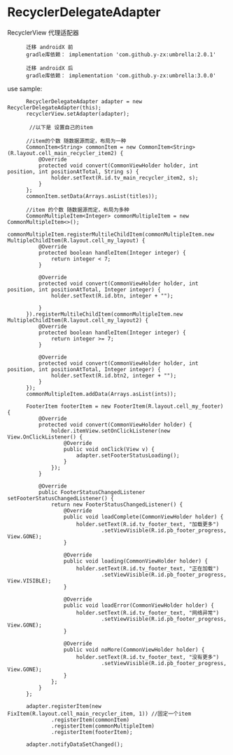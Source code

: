 # RecyclerDelegateAdapter
RecyclerView 代理适配器

          迁移 androidX 前
          gradle库依赖： implementation 'com.github.y-zx:umbrella:2.0.1'

          迁移 androidX 后
          gradle库依赖： implementation 'com.github.y-zx:umbrella:3.0.0'

use sample:

          RecyclerDelegateAdapter adapter = new RecyclerDelegateAdapter(this);
          recyclerView.setAdapter(adapter);

           //以下是 设置自己的item

          //item的个数 随数据源而定，布局为一种
          CommonItem<String> commonItem = new CommonItem<String>(R.layout.cell_main_recycler_item2) {
              @Override
              protected void convert(CommonViewHolder holder, int position, int positionAtTotal, String s) {
                  holder.setText(R.id.tv_main_recycler_item2, s);
              }
          };
          commonItem.setData(Arrays.asList(titles));

          //item 的个数 随数据源而定，布局为多种
          CommonMultipleItem<Integer> commonMultipleItem = new CommonMultipleItem<>();
          commonMultipleItem.registerMultileChildItem(commonMultipleItem.new MultipleChildItem(R.layout.cell_my_layout) {
              @Override
              protected boolean handleItem(Integer integer) {
                  return integer < 7;
              }

              @Override
              protected void convert(CommonViewHolder holder, int position, int positionAtTotal, Integer integer) {
                  holder.setText(R.id.btn, integer + "");

              }
          }).registerMultileChildItem(commonMultipleItem.new MultipleChildItem(R.layout.cell_my_layout2) {
              @Override
              protected boolean handleItem(Integer integer) {
                  return integer >= 7;
              }

              @Override
              protected void convert(CommonViewHolder holder, int position, int positionAtTotal, Integer integer) {
                  holder.setText(R.id.btn2, integer + "");
              }
          });
          commonMultipleItem.addData(Arrays.asList(ints));

          FooterItem footerItem = new FooterItem(R.layout.cell_my_footer) {
              @Override
              protected void convert(CommonViewHolder holder) {
                  holder.itemView.setOnClickListener(new View.OnClickListener() {
                      @Override
                      public void onClick(View v) {
                          adapter.setFooterStatusLoading();
                      }
                  });
              }

              @Override
              public FooterStatusChangedListener setFooterStatusChangedListener() {
                  return new FooterStatusChangedListener() {
                      @Override
                      public void loadComplete(CommonViewHolder holder) {
                          holder.setText(R.id.tv_footer_text, "加载更多")
                                  .setViewVisible(R.id.pb_footer_progress, View.GONE);
                      }

                      @Override
                      public void loading(CommonViewHolder holder) {
                          holder.setText(R.id.tv_footer_text, "正在加载")
                                  .setViewVisible(R.id.pb_footer_progress, View.VISIBLE);
                      }

                      @Override
                      public void loadError(CommonViewHolder holder) {
                          holder.setText(R.id.tv_footer_text, "网络异常")
                                  .setViewVisible(R.id.pb_footer_progress, View.GONE);
                      }

                      @Override
                      public void noMore(CommonViewHolder holder) {
                          holder.setText(R.id.tv_footer_text, "没有更多")
                                  .setViewVisible(R.id.pb_footer_progress, View.GONE);
                      }
                  };
              }
          };

          adapter.registerItem(new FixItem(R.layout.cell_main_recycler_item, 1)) //固定一个item
                  .registerItem(commonItem)
                  .registerItem(commonMultipleItem)
                  .registerItem(footerItem);

          adapter.notifyDataSetChanged();


           
        